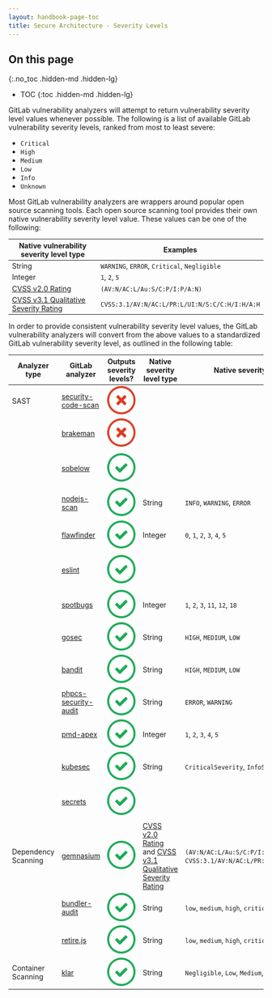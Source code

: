 ```yaml
---
layout: handbook-page-toc
title: Secure Architecture - Severity Levels
---
```


## On this page
{:.no_toc .hidden-md .hidden-lg}

- TOC
{:toc .hidden-md .hidden-lg}

GitLab vulnerability analyzers will attempt to return vulnerability severity level values whenever possible. The following is a list of available GitLab vulnerability severity levels, ranked from most to least severe:

- `Critical`
- `High`
- `Medium`
- `Low`
- `Info`
- `Unknown`

Most GitLab vulnerability analyzers are wrappers around popular open source scanning tools. Each open source scanning tool provides their own native vulnerability severity level value. These values can be one of the following:

| Native vulnerability severity level type                                                                                          | Examples                                       |
|-----------------------------------------------------------------------------------------------------------------------------------|------------------------------------------------|
| String                                                                                                                            | `WARNING`, `ERROR`, `Critical`, `Negligible`   |
| Integer                                                                                                                           | `1`, `2`, `5`                                  |
| [CVSS v2.0 Rating](https://nvd.nist.gov/vuln-metrics/cvss)                                                                        | `(AV:N/AC:L/Au:S/C:P/I:P/A:N)`                 |
| [CVSS v3.1 Qualitative Severity Rating](https://www.first.org/cvss/v3.1/specification-document#Qualitative-Severity-Rating-Scale) | `CVSS:3.1/AV:N/AC:L/PR:L/UI:N/S:C/C:H/I:H/A:H` |

In order to provide consistent vulnerability severity level values, the GitLab vulnerability analyzers will convert from the above values to a standardized GitLab vulnerability severity level, as outlined in the following table:

| Analyzer type       | GitLab analyzer                                                                                        | Outputs severity levels?                                                   | Native severity level type                                                                                                                                                                       | Native severity level example                                                  | Notes                                       |
|---------------------|--------------------------------------------------------------------------------------------------------|----------------------------------------------------------------------------|--------------------------------------------------------------------------------------------------------------------------------------------------------------------------------------------------|--------------------------------------------------------------------------------|---------------------------------------------|
| SAST                | [security-code-scan](https://gitlab.com/gitlab-org/security-products/analyzers/security-code-scan)     | ![Unsupported](../../img/ci-failed.svg "Severity level output not supported") |                                                                                                                                                                                                  |                                                                                |                                             |
|                     | [brakeman](https://gitlab.com/gitlab-org/security-products/analyzers/brakeman)                         | ![Unsupported](../../img/ci-failed.svg "Severity level output not supported") |                                                                                                                                                                                                  |                                                                                |                                             |
|                     | [sobelow](https://gitlab.com/gitlab-org/security-products/analyzers/sobelow)                           | ![Supported](../../img/ci-success.svg "Severity level output supported")      |                                                                                                                                                                                                  |                                                                                | Hardcodes all severity levels to `Unknown`  |
|                     | [nodejs-scan](https://gitlab.com/gitlab-org/security-products/analyzers/nodejs-scan)                   | ![Supported](../../img/ci-success.svg "Severity level output supported")      | String                                                                                                                                                                                           | `INFO`, `WARNING`, `ERROR`                                                     |                                             |
|                     | [flawfinder](https://gitlab.com/gitlab-org/security-products/analyzers/flawfinder)                     | ![Supported](../../img/ci-success.svg "Severity level output supported")      | Integer                                                                                                                                                                                          | `0`, `1`, `2`, `3`, `4`, `5`                                                   |                                             |
|                     | [eslint](https://gitlab.com/gitlab-org/security-products/analyzers/eslint)                             | ![Supported](../../img/ci-success.svg "Severity level output supported")      |                                                                                                                                                                                                  |                                                                                | Hardcodes all severity levels to `Unknown`  |
|                     | [spotbugs](https://gitlab.com/gitlab-org/security-products/analyzers/spotbugs)                         | ![Supported](../../img/ci-success.svg "Severity level output supported")      | Integer                                                                                                                                                                                          | `1`, `2`, `3`, `11`, `12`, `18`                                                |                                             |
|                     | [gosec](https://gitlab.com/gitlab-org/security-products/analyzers/gosec)                               | ![Supported](../../img/ci-success.svg "Severity level output supported")      | String                                                                                                                                                                                           | `HIGH`, `MEDIUM`, `LOW`                                                        |                                             |
|                     | [bandit](https://gitlab.com/gitlab-org/security-products/analyzers/bandit)                             | ![Supported](../../img/ci-success.svg "Severity level output supported")      | String                                                                                                                                                                                           | `HIGH`, `MEDIUM`, `LOW`                                                        |                                             |
|                     | [phpcs-security-audit](https://gitlab.com/gitlab-org/security-products/analyzers/phpcs-security-audit) | ![Supported](../../img/ci-success.svg "Severity level output supported")      | String                                                                                                                                                                                           | `ERROR`, `WARNING`                                                             |                                             |
|                     | [pmd-apex](https://gitlab.com/gitlab-org/security-products/analyzers/pmd-apex)                         | ![Supported](../../img/ci-success.svg "Severity level output supported")      | Integer                                                                                                                                                                                          | `1`, `2`, `3`, `4`, `5`                                                        |                                             |
|                     | [kubesec](https://gitlab.com/gitlab-org/security-products/analyzers/kubesec)                           | ![Supported](../../img/ci-success.svg "Severity level output supported")      | String                                                                                                                                                                                           | `CriticalSeverity`, `InfoSeverity`                                             |                                             |
|                     | [secrets](https://gitlab.com/gitlab-org/security-products/analyzers/secrets)                           | ![Supported](../../img/ci-success.svg "Severity level output supported")      |                                                                                                                                                                                                  |                                                                                | Hardcodes all severity levels to `Critical` |
| Dependency Scanning | [gemnasium](https://gitlab.com/gitlab-org/security-products/analyzers/gemnasium)                       | ![Supported](../../img/ci-success.svg "Severity level output supported")      | [CVSS v2.0 Rating](https://nvd.nist.gov/vuln-metrics/cvss) and [CVSS v3.1 Qualitative Severity Rating](https://www.first.org/cvss/v3.1/specification-document#Qualitative-Severity-Rating-Scale) | `(AV:N/AC:L/Au:S/C:P/I:P/A:N)`, `CVSS:3.1/AV:N/AC:L/PR:L/UI:N/S:C/C:H/I:H/A:H` |                                             |
|                     | [bundler-audit](https://gitlab.com/gitlab-org/security-products/analyzers/bundler-audit)               | ![Supported](../../img/ci-success.svg "Severity level output supported")      | String                                                                                                                                                                                           | `low`, `medium`, `high`, `critical`                                            |                                             |
|                     | [retire.js](https://gitlab.com/gitlab-org/security-products/analyzers/retire.js)                       | ![Supported](../../img/ci-success.svg "Severity level output supported")      | String                                                                                                                                                                                           | `low`, `medium`, `high`, `critical`                                            |                                             |
| Container Scanning  | [klar](https://gitlab.com/gitlab-org/security-products/analyzers/klar)                                 | ![Supported](../../img/ci-success.svg "Severity level output supported")      | String                                                                                                                                                                                           | `Negligible`, `Low`, `Medium`, `High`, `Critical`, `Defcon1`                   |                                             |
